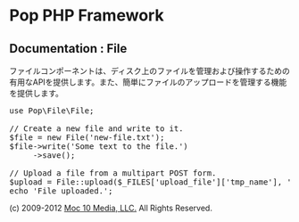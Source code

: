 Pop PHP Framework
=================

Documentation : File
--------------------

ファイルコンポーネントは、ディスク上のファイルを管理および操作するための有用なAPIを提供します。また、簡単にファイルのアップロードを管理する機能を提供します。

<pre>
use Pop\File\File;

// Create a new file and write to it.
$file = new File('new-file.txt');
$file->write('Some text to the file.')
     ->save();

// Upload a file from a multipart POST form.
$upload = File::upload($_FILES['upload_file']['tmp_name'], '../uploads/' . $_FILES['upload_file']['name']);
echo 'File uploaded.';
</pre>

(c) 2009-2012 [Moc 10 Media, LLC.](http://www.moc10media.com) All Rights Reserved.
